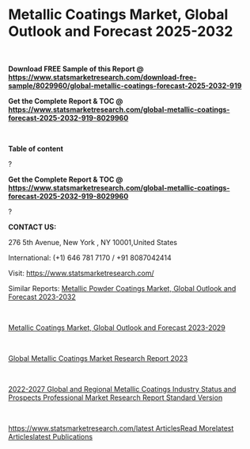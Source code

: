 <h1>Metallic Coatings Market, Global Outlook and Forecast 2025-2032</h1><br/><p><strong>Download FREE Sample of this Report @ <a href="https://www.statsmarketresearch.com/download-free-sample/8029960/global-metallic-coatings-forecast-2025-2032-919">https://www.statsmarketresearch.com/download-free-sample/8029960/global-metallic-coatings-forecast-2025-2032-919</a></strong></p>
 
 
 
 <div><b>Get the Complete Report & TOC @ <a href="https://www.statsmarketresearch.com/global-metallic-coatings-forecast-2025-2032-919-8029960">https://www.statsmarketresearch.com/global-metallic-coatings-forecast-2025-2032-919-8029960</a></b></div>
 
 
 
 <p><br />
 
 <b>Table of content</b></p>
 
 
 
 <p>? </p>
 
 
 
 <div><b>Get the Complete Report & TOC @ <a href="https://www.statsmarketresearch.com/global-metallic-coatings-forecast-2025-2032-919-8029960">https://www.statsmarketresearch.com/global-metallic-coatings-forecast-2025-2032-919-8029960</a></b></div>
 
 
 
 <p>? </p>
 
 
 
 <p><b>CONTACT US:</b><br />
 
 276 5th Avenue, New York , NY 10001,United States<br />
 
 International: (+1) 646 781 7170 / +91 8087042414<br />
 
 Visit: <a href="https://www.statsmarketresearch.com/">https://www.statsmarketresearch.com/</a><br />
 
 Similar Reports: <a href="https://www.statsmarketresearch.com/global-metallic-coatings-forecast-2025-2032-919-8029960">Metallic Powder Coatings Market, Global Outlook and Forecast 2023-2032</a><br />
 
 <br />
 
 <a href="https://www.statsmarketresearch.com/global-metallic-coatings-forecast-2025-2032-919-8029960">Metallic Coatings Market, Global Outlook and Forecast 2023-2029</a><br />
 
 <br />
 
 <a href="https://www.statsmarketresearch.com/global-metallic-coatings-forecast-2025-2032-919-8029960">Global Metallic Coatings Market Research Report 2023</a><br />
 
 <br />
 
 <a href="https://www.statsmarketresearch.com/global-metallic-coatings-forecast-2025-2032-919-8029960">2022-2027 Global and Regional Metallic Coatings Industry Status and Prospects Professional Market Research Report Standard Version</a><br />
 
 <br />
 
 <a href="https://gyeongbokgung.com">https://www.statsmarketresearch.com/</a><a href="https://hallyeomaritime.com">latest Articles</a><a href="https://jingwansa.com">Read More</a><a href="https://nguoiviet.jp/">latest Articles</a><a href="https://www.intelmarketresearch.com/">latest Publications</a></p>